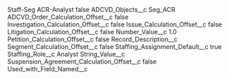 <?xml version="1.0" encoding="UTF-8"?>
<CustomMetadata xmlns="http://soap.sforce.com/2006/04/metadata" xmlns:xsi="http://www.w3.org/2001/XMLSchema-instance" xmlns:xsd="http://www.w3.org/2001/XMLSchema">
    <label>Staff-Seg ACR-Analyst</label>
    <protected>false</protected>
    <values>
        <field>ADCVD_Objects__c</field>
        <value xsi:type="xsd:string">Seg_ACR</value>
    </values>
    <values>
        <field>ADCVD_Order_Calculation_Offset__c</field>
        <value xsi:type="xsd:boolean">false</value>
    </values>
    <values>
        <field>Investigation_Calculation_Offset__c</field>
        <value xsi:type="xsd:boolean">false</value>
    </values>
    <values>
        <field>Issue_Calculation_Offset__c</field>
        <value xsi:type="xsd:boolean">false</value>
    </values>
    <values>
        <field>Litigation_Calculation_Offset__c</field>
        <value xsi:type="xsd:boolean">false</value>
    </values>
    <values>
        <field>Number_Value__c</field>
        <value xsi:type="xsd:double">1.0</value>
    </values>
    <values>
        <field>Petition_Calculation_Offset__c</field>
        <value xsi:type="xsd:boolean">false</value>
    </values>
    <values>
        <field>Record_Description__c</field>
        <value xsi:nil="true"/>
    </values>
    <values>
        <field>Segment_Calculation_Offset__c</field>
        <value xsi:type="xsd:boolean">false</value>
    </values>
    <values>
        <field>Staffing_Assignment_Default__c</field>
        <value xsi:type="xsd:boolean">true</value>
    </values>
    <values>
        <field>Staffing_Role__c</field>
        <value xsi:type="xsd:string">Analyst</value>
    </values>
    <values>
        <field>String_Value__c</field>
        <value xsi:nil="true"/>
    </values>
    <values>
        <field>Suspension_Agreement_Calculation_Offset__c</field>
        <value xsi:type="xsd:boolean">false</value>
    </values>
    <values>
        <field>Used_with_Field_Named__c</field>
        <value xsi:nil="true"/>
    </values>
</CustomMetadata>
